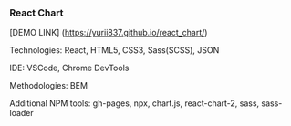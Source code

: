 
### React Chart ###

[DEMO LINK] (https://yurii837.github.io/react_chart/)

Technologies: React, HTML5, CSS3, Sass(SCSS), JSON

IDE: VSCode, Chrome DevTools

Methodologies: BEM

Additional NPM tools: gh-pages, npx, chart.js, react-chart-2, sass, sass-loader
